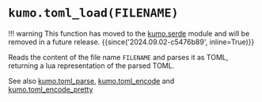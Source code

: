 # `kumo.toml_load(FILENAME)`

!!! warning
    This function has moved to the [kumo.serde](../kumo.serde/index.md) module and
    will be removed in a future release.
    {{since('2024.09.02-c5476b89', inline=True)}}

Reads the content of the file name `FILENAME` and parses it as TOML,
returning a lua representation of the parsed TOML.

See also [kumo.toml_parse](toml_parse.md), [kumo.toml_encode](toml_encode.md)
and [kumo.toml_encode_pretty](toml_encode_pretty.md)
